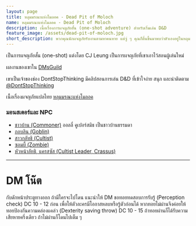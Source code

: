 ```yaml
---
layout: page
title: หลุมมรณะแห่งโมลอค - Dead Pit of Moloch
name: หลุมมรณะแห่งโมลอค - Dead Pit of Moloch
description: เนื้อเรื่องการผจญภัยสั้น (one-shot adventure) สำหรับเริ่มเล่น D&D
feature_image: /assets/dead-pit-of-moloch.jpg
short_description: พวกคุณนักผจญภัยรับงานตามหาคนหาย แต่จู่ ๆ คุณก็ตื่นขึ้นมาพบว่าตัวเองอยู่ในหลุมลึก
---
```


เป็นการผจญภัยสั้น (one-shot) แต่งโดย CJ Leung เป็นการผจญภัยที่เขาเอาไว้สอนผู้เล่นใหม่

ผลงานของเขาใน [DMsGuild](https://www.dmsguild.com/product/238921/Death-Pit-of-Moloch--5E-Adventure-for-Beginner-Dungeon-Masters--Players)

เขาเป็นเจ้าของช่อง DontStopThinking มีคลิปสอนการเล่น D&D ที่เข้าใจง่าย สนุก และน่าติดตาม  
[@DontStopThinking](https://www.youtube.com/@DontStopThinking)

เนื้อเรื่องผจญภัยแปลไทย [หลุมมรณะแห่งโมลอค](/assets/dead-pit-of-moloch.pdf)

### มอนสเตอร์และ NPC
 - [ชาวบ้าน (Commoner)](/basic-rules/monsters/commoner) ออลลี่ คูเปอร์สมิธ เป็นชาวบ้านธรรมดา
 - [กอบลิน (Goblin)](/basic-rules/monsters/goblin)
 - [สาวกลัทธิ (Cultist)](/basic-rules/monsters/cultist)
 - [ซอมบี้ (Zombie)](/basic-rules/monsters/zombie)
 - [หัวหน้าลัทธิ, แครสซัส (Cultist Leader, Crassus)](/basic-rules/monsters/cultist-leader-crassus)

---

# DM โน๊ต

กับดักหน้าประตูทางออก ถ้ามีใครจะไปโดน แนะนำให้ DM ขอทอยทดสอบการรับรู้ (Perception check) DC 10 - 12 ก่อน เพื่อให้ตัวละครมีโอกาสหลบหรือรู้ตัวก่อนได้ หากทอยไม่ผ่านจึงค่อยให้ทอยป้องกันความคล่องแคล่ว (Dexterity saving throw) DC 10 - 15 ถ้าทอยผ่านก็ได้รับความเสียหายครึ่งเดียว ถ้าไม่ผ่านก็โดนไปเต็ม ๆ